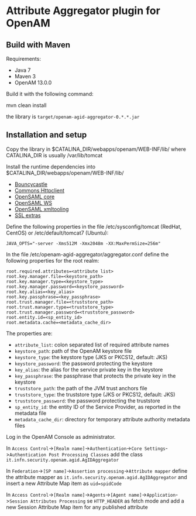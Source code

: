 # Attribute Aggregator plugin for OpenAM

## Build with Maven

Requirements:

- Java 7
- Maven 3
- OpenAM 13.0.0

Build it with the following command:

  mvn clean install
  
the library is `target/openam-agid-aggregator-0.*.*.jar`

## Installation and setup

Copy the library in $CATALINA_DIR/webapps/openam/WEB-INF/lib/
where CATALINA_DIR is usually /var/lib/tomcat

Install the runtime dependencies into $CATALINA_DIR/webapps/openam/WEB-INF/lib/
- [Bouncycastle](http://search.maven.org/remotecontent?filepath=org/bouncycastle/bcprov-jdk15on/1.51/bcprov-jdk15on-1.51.jar)
- [Commons Httpclient](http://search.maven.org/remotecontent?filepath=commons-httpclient/commons-httpclient/3.1/commons-httpclient-3.1.jar)
- [OpenSAML core](http://search.maven.org/remotecontent?filepath=org/opensaml/opensaml/2.6.4/opensaml-2.6.4.jar)
- [OpenSAML WS](http://search.maven.org/remotecontent?filepath=org/opensaml/openws/1.5.4/openws-1.5.4.jar)
- [OpenSAML xmltooling](http://search.maven.org/remotecontent?filepath=org/opensaml/xmltooling/1.4.4/xmltooling-1.4.4.jar)
- [SSL extras](http://search.maven.org/remotecontent?filepath=ca/juliusdavies/not-yet-commons-ssl/0.3.9/not-yet-commons-ssl-0.3.9.jar)

Define the following properties in the file /etc/sysconfig/tomcat (RedHat, CentOS) or /etc/default/tomcat7 (Ubuntu):
```
JAVA_OPTS="-server -Xms512M -Xmx2048m -XX:MaxPermSize=256m"
```

In the file /etc/openam-agid-aggregator/aggregator.conf define the following properties for the root realm:
```
root.required.attributes=<attribute list>
root.key.manager.file=<keystore_path>
root.key.manager.type=<keystore_type>
root.key.manager.password=<keystore_password>
root.key.alias=<key_alias>
root.key.passphrase=<key_passphrase>
root.trust.manager.file=<truststore_path>
root.trust.manager.type=<truststore_type>
root.trust.manager.password=<truststore_password>
root.entity.id=<sp_entity_id>
root.metadata.cache=<metadata_cache_dir>
```

The properties are:
- `attribute_list`: colon separated list of required attribute names
- `keystore_path`: path of the OpenAM keystore file
- `keystore_type`: the keystore type (JKS or PKCS12, default: JKS)
- `keystore_password`: the password protecting the keystore
- `key_alias`: the alias for the service private key in the keystore
- `key_passphrase`: the passphrase that protects the private key in the keystore
- `truststore_path`: the path of the JVM trust anchors file
- `truststore_type`: the truststore type (JKS or PKCS12, default: JKS)
- `truststore_password`: the password protecting the truststore
- `sp_entity_id`: the entity ID of the Service Provider, as reported in the metadata file
- `metadata_cache_dir`: directory for temporary attribute authority metadata files


Log in the OpenAM Console as administrator.

In `Access Control`->`[Realm name]`->`Authentication`->`Core Settings`->`Authentication Post Processing Classes` add the class `it.infn.security.openam.agid.AgIDAggregator`

In `Federation`->`[SP name]`->`Assertion processing`->`Attribute mapper` define the attribute mapper as `it.infn.security.openam.agid.AgIDAggregator` and insert a new Attribute Map item as `uid=spidCode`

In `Access Control`->`[Realm name]`->`Agents`->`[Agent name]`->`Application`->`Session Attributes Processing` se `HTTP_HEADER` as fetch mode and add a new Session Attribute Map item for any published attribute 
